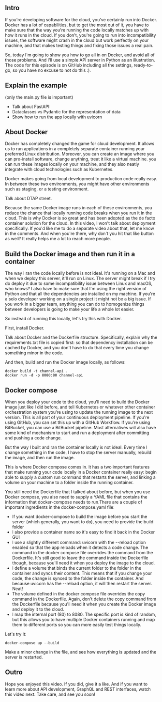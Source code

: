 ## Intro

If you're developing software for the cloud, you've certainly run into Docker. Docker has a lot of capabilities, but to get the most out of it, you have to make sure that the way you're running the code locally matches up with how it runs in the cloud. If you don't, you're going to run into incompatibility issues, the software might crash in the cloud but work perfectly on your machine, and that makes testing things and fixing those issues a real pain.

So, today I'm going to show you how to go all in on Docker, and avoid all of those problems. And I'll use a simple API server in Python as an illustration. The code for this episode is on GitHub including all the settings, ready-to-go, so you have no excuse to not do this :).

## Explain the example

(only the main.py file is important)

- Talk about FastAPI
- Dataclasses vs Pydantic for the representation of data
- Show how to run the app locally with uvicorn

## About Docker

Docker has completely changed the game for cloud development. It allows us to run applications in a completely separate container running your preferred Linux distribution. Moreover, you can create an image where you can pre-install software, change anything, treat it like a virtual machine. you can run these images locally on your machine, and they also neatly integrate with cloud technologies such as Kubernetes.

Docker makes going from local development to production code really easy. In between these two environments, you might have other environments such as staging, or a testing environment.

Talk about DTAP street.

Because the same Docker image runs in each of these environments, you reduce the chance that locally running code breaks when you run it in the cloud. This is why Docker is so great and has been adopted as the de facto container solution for the cloud. In this video, I won't talk about deployment specifically. If you'd like me to do a separate video about that, let me know in the comments. And when you're there, why don't you hit that like button as well? It really helps me a lot to reach more people.

## Build the Docker image and then run it in a container

The way I ran the code locally before is not ideal. It's running on a Mac and when we deploy this server, it'll run on Linux. The server might break if I try do deploy it due to some incompatibility issue between Linux and macOS, who knows? I also have to make sure that I'm using the right version of Python and that all the dependencies are installed on my machine. If you're a solo developer working on a single project it might not be a big issue. If you work in a bigger team, anything you can do to homogenize things between developers is going to make your life a whole lot easier.

So instead of running this locally, let's try this with Docker.

First, install Docker.

Talk about Docker and the Dockerfile structure. Specifically, explain why the requirements.txt file is copied first: so that dependency installation can be cached by Docker, and you don't have to do that every time you change something minor in the code.

And then, build and run the Docker image locally, as follows:

```
docker build -t channel-api .
docker run -d -p 8080:80 channel-api
```

## Docker compose

When you deploy your code to the cloud, you'll need to build the Docker image just like I did before, and tell Kubernetes or whatever other container orchestration system you're using to update the running image to the next version. This is all part of your continuous deployment pipeline. If you're using GitHub, you can set this up with a GitHub Workflow. If you're using BitBucket, you can use a BitBucket pipeline. Most alternatives will also have some kind of mechanism to start and run a deployment after committing and pushing a code change.

But the way I built and ran the container locally is not ideal. Every time I change something in the code, I have to stop the server manually, rebuild the image, and then run the image.

This is where Docker compose comes in. It has a two important features that make running your code locally in a Docker container really easy: begin able to supply a custom run command that restarts the server, and linking a volume on your machine to a folder inside the running container.

You still need the Dockerfile that I talked about before, but when you use Docker compose, you also need to supply a YAML file that contains the information that docker-compose needs to run.There are a couple of important ingredients in the docker-compose.yaml file:

- If you want docker-compose to build the image before you start the server (which generally, you want to do), you need to provide the build folder
- I also provide a container name so it's easy to find it back in the Docker GUI
- I use a slightly different command: uvicorn with the --reload option enabled so that the app reloads when it detects a code change. The command in the docker compose file overrides the command from the Dockerfile. It's still good to leave the command inside the Dockerfile though, because you'll need it when you deploy the image to the cloud.
- I define a volume that binds the current folder to the folder in the container and syncs their content. This means that if you change your code, the change is synced to the folder inside the container. And because uvicorn has the --reload option, it will then restart the server. Neat!
- The volume defined in the docker compose file overrides the copy command in the Dockerfile. Again, don't delete the copy command from the Dockerfile because you'll need it when you create the Docker image and deploy it to the cloud.
- I map the internal port (80) to 8080. The specific port is kind of random, but this allows you to have multiple Docker containers running and map them to different ports so you can more easily test things locally.

Let's try it:

```
docker-compose up --build
```

Make a minor change in the file, and see how everything is updated and the server is restarted.

## Outro

Hope you enjoyed this video. If you did, give it a like. And if you want to learn more about API development, GraphQL and REST interfaces, watch this video next. Take care, and see you soon!
